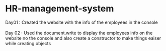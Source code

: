 # HR-management-system
Day01 : Created the website with the info of the employees in the console <br><br>
Day 02 : Used the document.write to display the employees info on the website no the console and also create a constructor to make things eaiser while creating objects